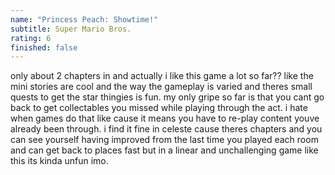 ```yaml
---
name: "Princess Peach: Showtime!"
subtitle: Super Mario Bros.
rating: 6
finished: false
---
```


only about 2 chapters in and actually i like this game a lot so far?? like the mini stories are cool and the way the gameplay is varied and theres small quests to get the star thingies is fun. my only gripe so far is that you cant go back to get collectables you missed while playing through the act. i hate when games do that like cause it means you have to re-play content youve already been through. i find it fine in celeste cause theres chapters and you can see yourself having improved from the last time you played each room and can get back to places fast but in a linear and unchallenging game like this its kinda unfun imo.
